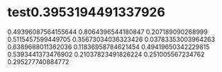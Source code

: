 # test0.3953194491337926
0.49396087564155644
0.8064396544180847
0.207189090268999
0.5115457599449705
0.35673034036323426
0.03783353003964263
0.6389688011362036
0.11836958784621454
0.49419650342229815
0.5393441373476902
0.21037823491826224
0.251005567234762
0.295277740884772
